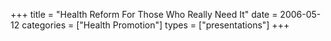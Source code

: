 +++
title = "Health Reform For Those Who Really Need It"
date = 2006-05-12
categories = ["Health Promotion"]
types = ["presentations"]
+++
